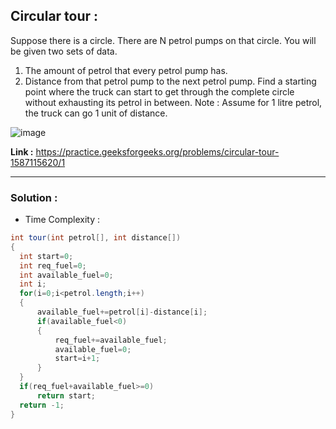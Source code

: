 ## Circular tour :
Suppose there is a circle. There are N petrol pumps on that circle. You will be given two sets of data.
1. The amount of petrol that every petrol pump has.
2. Distance from that petrol pump to the next petrol pump.
Find a starting point where the truck can start to get through the complete circle without exhausting its petrol in between.
Note :  Assume for 1 litre petrol, the truck can go 1 unit of distance.

![image](https://user-images.githubusercontent.com/23376002/158137725-6262f36d-1a33-4484-89ec-cc874e9a6629.png)

**Link :** https://practice.geeksforgeeks.org/problems/circular-tour-1587115620/1


-------------------------------------------------------------------------------------------------------------------------------------------------------


### Solution :

- Time Complexity : 


```java
int tour(int petrol[], int distance[])
{
  int start=0;
  int req_fuel=0;
  int available_fuel=0;
  int i;
  for(i=0;i<petrol.length;i++)
  {
      available_fuel+=petrol[i]-distance[i];
      if(available_fuel<0)
      {
          req_fuel+=available_fuel;
          available_fuel=0;
          start=i+1;
      }
  }
  if(req_fuel+available_fuel>=0)
      return start;
  return -1;
}
```

